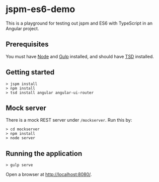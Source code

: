# jspm-es6-demo

This is a playground for testing out jspm and ES6 with TypeScript in an Angular project.

## Prerequisites

You must have [Node](https://nodejs.org/en/) and [Gulp](http://gulpjs.com/) installed, and should have [TSD](https://github.com/DefinitelyTyped/tsd) installed.
 
## Getting started

```
> jspm install
> npm install
> tsd install angular angular-ui-router
```

## Mock server

There is a mock REST server under `/mockserver`. Run this by:

```
> cd mockserver
> npm install
> node server
```

## Running the application

```
> gulp serve
```

Open a browser at [http://localhost:8080/](http://localhost:8080/).

